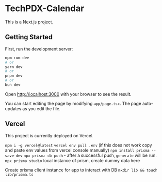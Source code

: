 # TechPDX-Calendar

This is a [Next.js](https://nextjs.org) project.

## Getting Started

First, run the development server:

```bash
npm run dev
# or
yarn dev
# or
pnpm dev
# or
bun dev
```

Open [http://localhost:3000](http://localhost:3000) with your browser to see the result.

You can start editing the page by modifying `app/page.tsx`. The page auto-updates as you edit the file.

## Vercel

This project is currently deployed on Vercel.

`npm i -g vercel@latest`
`vercel env pull .env` (if this does not work copy and paste env values from vercel console manually)
`npm install prisma --save-dev`
`npx prisma db push` - after a successful push, `generate` will be run.
`npx prisma studio` local instance of prism, create dummy data here

Create prisma client instance for app to interact with DB `mkdir lib && touch lib/prisma.ts`
